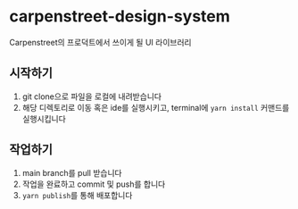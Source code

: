 # carpenstreet-design-system

Carpenstreet의 프로덕트에서 쓰이게 될 UI 라이브러리 

## 시작하기
1. git clone으로 파일을 로컬에 내려받습니다
2. 해당 디렉토리로 이동 혹은 ide를 실행시키고, terminal에 `yarn install` 커맨드를 실행시킵니다

## 작업하기
1. main branch를 pull 받습니다
2. 작업을 완료하고 commit 및 push를 합니다
3. `yarn publish`를 통해 배포합니다
